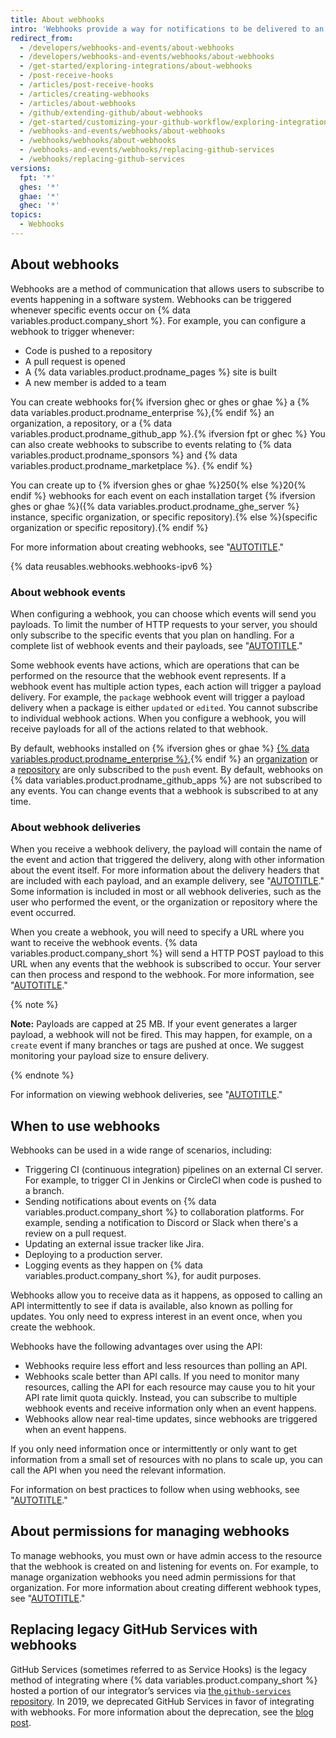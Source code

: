 ```yaml
---
title: About webhooks
intro: 'Webhooks provide a way for notifications to be delivered to an external web server whenever certain events occur on {% data variables.product.company_short %}.'
redirect_from:
  - /developers/webhooks-and-events/about-webhooks
  - /developers/webhooks-and-events/webhooks/about-webhooks
  - /get-started/exploring-integrations/about-webhooks
  - /post-receive-hooks
  - /articles/post-receive-hooks
  - /articles/creating-webhooks
  - /articles/about-webhooks
  - /github/extending-github/about-webhooks
  - /get-started/customizing-your-github-workflow/exploring-integrations/about-webhooks
  - /webhooks-and-events/webhooks/about-webhooks
  - /webhooks/webhooks/about-webhooks
  - /webhooks-and-events/webhooks/replacing-github-services
  - /webhooks/replacing-github-services
versions:
  fpt: '*'
  ghes: '*'
  ghae: '*'
  ghec: '*'
topics:
  - Webhooks
---
```


## About webhooks

Webhooks are a method of communication that allows users to subscribe to events happening in a software system. Webhooks can be triggered whenever specific events occur on {% data variables.product.company_short %}. For example, you can configure a webhook to trigger whenever:

- Code is pushed to a repository
- A pull request is opened
- A {% data variables.product.prodname_pages %} site is built
- A new member is added to a team

You can create webhooks for{% ifversion ghec or ghes or ghae %} a {% data variables.product.prodname_enterprise %},{% endif %} an organization, a repository, or a {% data variables.product.prodname_github_app %}.{% ifversion fpt or ghec %} You can also create webhooks to subscribe to events relating to {% data variables.product.prodname_sponsors %} and {% data variables.product.prodname_marketplace %}. {% endif %}

You can create up to {% ifversion ghes or ghae %}250{% else %}20{% endif %} webhooks for each event on each installation target {% ifversion ghes or ghae %}({% data variables.product.prodname_ghe_server %} instance, specific organization, or specific repository).{% else %}(specific organization or specific repository).{% endif %}

For more information about creating webhooks, see "[AUTOTITLE](/webhooks/using-webhooks/creating-webhooks)."

{% data reusables.webhooks.webhooks-ipv6 %}

### About webhook events

When configuring a webhook, you can choose which events will send you payloads. To limit the number of HTTP requests to your server, you should only subscribe to the specific events that you plan on handling. For a complete list of webhook events and their payloads, see "[AUTOTITLE](/webhooks-and-events/webhooks/webhook-events-and-payloads)."

Some webhook events have actions, which are operations that can be performed on the resource that the webhook event represents. If a webhook event has multiple action types, each action will trigger a payload delivery. For example, the `package` webhook event will trigger a payload delivery when a package is either `updated` or `edited`. You cannot subscribe to individual webhook actions. When you configure a webhook, you will receive payloads for all of the actions related to that webhook.

By default, webhooks installed on {% ifversion ghes or ghae %} [{% data variables.product.prodname_enterprise %}](/rest/enterprise-admin#global-webhooks/),{% endif %} an [organization](/rest/orgs/webhooks) or a [repository](/rest/webhooks) are only subscribed to the `push` event. By default, webhooks on {% data variables.product.prodname_github_apps %} are not subscribed to any events. You can change events that a webhook is subscribed to at any time.

### About webhook deliveries

When you receive a webhook delivery, the payload will contain the name of the event and action that triggered the delivery, along with other information about the event itself. For more information about the delivery headers that are included with each payload, and an example delivery, see "[AUTOTITLE](/webhooks/webhook-events-and-payloads#about-webhook-events-and-payloads)." Some information is included in most or all webhook deliveries, such as the user who performed the event, or the organization or repository where the event occurred.

When you create a webhook, you will need to specify a URL where you want to receive the webhook events. {% data variables.product.company_short %} will send a HTTP POST payload to this URL when any events that the webhook is subscribed to occur. Your server can then process and respond to the webhook. For more information, see "[AUTOTITLE](/webhooks/using-webhooks/configuring-your-server-to-receive-payloads)."

{% note %}

**Note:** Payloads are capped at 25 MB. If your event generates a larger payload, a webhook will not be fired. This may happen, for example, on a `create` event if many branches or tags are pushed at once. We suggest monitoring your payload size to ensure delivery.

{% endnote %}

For information on viewing webhook deliveries, see "[AUTOTITLE](/webhooks/testing-and-troubleshooting-webhooks/viewing-webhook-deliveries)."

## When to use webhooks

Webhooks can be used in a wide range of scenarios, including:
- Triggering CI (continuous integration) pipelines on an external CI server. For example, to trigger CI in Jenkins or CircleCI when code is pushed to a branch.
- Sending notifications about events on {% data variables.product.company_short %} to collaboration platforms. For example, sending a notification to Discord or Slack when there's a review on a pull request.
- Updating an external issue tracker like Jira.
- Deploying to a production server.
- Logging events as they happen on {% data variables.product.company_short %}, for audit purposes.
  
Webhooks allow you to receive data as it happens, as opposed to calling an API intermittently to see if data is available, also known as polling for updates. You only need to express interest in an event once, when you create the webhook.

Webhooks have the following advantages over using the API:
- Webhooks require less effort and less resources than polling an API.
- Webhooks scale better than API calls. If you need to monitor many resources, calling the API for each resource may cause you to hit your API rate limit quota quickly. Instead, you can subscribe to multiple webhook events and receive information only when an event happens.
- Webhooks allow near real-time updates, since webhooks are triggered when an event happens.

If you only need information once or intermittently or only want to get information from a small set of resources with no plans to scale up, you can call the API when you need the relevant information.

For information on best practices to follow when using webhooks, see "[AUTOTITLE](/webhooks/using-webhooks/best-practices-for-using-webhooks)."
  
## About permissions for managing webhooks

To manage webhooks, you must own or have admin access to the resource that the webhook is created on and listening for events on. For example, to manage organization webhooks you need admin permissions for that organization. For more information about creating different webhook types, see "[AUTOTITLE](/webhooks/using-webhooks/creating-webhooks)."

## Replacing legacy GitHub Services with webhooks

GitHub Services (sometimes referred to as Service Hooks) is the legacy method of integrating where {% data variables.product.company_short %} hosted a portion of our integrator’s services via [the `github-services` repository](https://github.com/github/github-services). In 2019, we deprecated GitHub Services in favor of integrating with webhooks. For more information about the deprecation, see the [blog post](https://developer.github.com/changes/2018-04-25-github-services-deprecation/).
